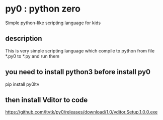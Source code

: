 # py0 : python zero
Simple python-like scripting language for kids 
## description
This is very simple scripting language which compile to python from file *.py0 to *.py and run them
## you need to install python3 before install py0
pip install py0ltv
## then install Vditor to code
https://github.com/ltvtk/py0/releases/download/1.0/vditor.Setup.1.0.0.exe
